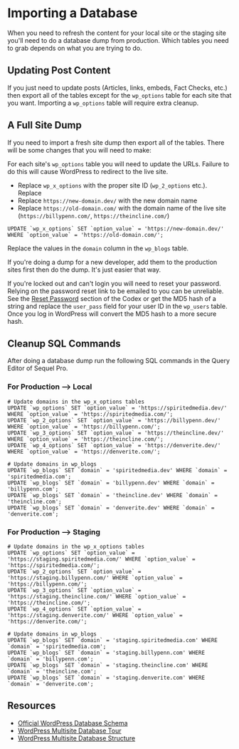 # Importing a Database

When you need to refresh the content for your local site or the staging site you'll need to do a database dump from production. Which tables you need to grab depends on what you are trying to do.

## Updating Post Content

If you just need to update posts (Articles, links, embeds, Fact Checks, etc.) then export all of the tables except for the `wp_options` table for each site that you want. Importing a `wp_options` table will require extra cleanup.

## A Full Site Dump

If you need to import a fresh site dump then export all of the tables. There will be some changes that you will need to make:

For each site's `wp_options` table you will need to update the URLs. Failure to do this will cause WordPress to redirect to the live site.

 - Replace `wp_x_options` with the proper site ID (`wp_2_options` etc.). Replace
 - Replace `https://new-domain.dev/` with the new domain name
 - Replace `https://old-domain.com/` with the domain name of the live site (`https://billypenn.com/`, `https://theincline.com/`)
```
UPDATE `wp_x_options` SET `option_value` = 'https://new-domain.dev/' WHERE `option_value` = 'https://old-domain.com/';
```

Replace the values in the `domain` column in the `wp_blogs` table.

If you're doing a dump for a new developer, add them to the production sites first then do the dump. It's just easier that way.

If you're locked out and can't login you will need to reset your password. Relying on the password reset link to be emailed to you can be unreliable. See the [Reset Password](https://codex.wordpress.org/Resetting_Your_Password) section of the Codex or get the MD5 hash of a string and replace the `user_pass` field for your user ID in the `wp_users` table. Once you log in WordPress will convert the MD5 hash to a more secure hash.

## Cleanup SQL Commands

After doing a database dump run the following SQL commands in the Query Editor of Sequel Pro.

### For Production --> Local
```
# Update domains in the wp_x_options tables
UPDATE `wp_options` SET `option_value` = 'https://spiritedmedia.dev/' WHERE `option_value` = 'https://spiritedmedia.com/';
UPDATE `wp_2_options` SET `option_value` = 'https://billypenn.dev/' WHERE `option_value` = 'https://billypenn.com/';
UPDATE `wp_3_options` SET `option_value` = 'https://theincline.dev/' WHERE `option_value` = 'https://theincline.com/';
UPDATE `wp_4_options` SET `option_value` = 'https://denverite.dev/' WHERE `option_value` = 'https://denverite.com/';

# Update domains in wp_blogs
UPDATE `wp_blogs` SET `domain` = 'spiritedmedia.dev' WHERE `domain` = 'spiritedmedia.com';
UPDATE `wp_blogs` SET `domain` = 'billypenn.dev' WHERE `domain` = 'billypenn.com';
UPDATE `wp_blogs` SET `domain` = 'theincline.dev' WHERE `domain` = 'theincline.com';
UPDATE `wp_blogs` SET `domain` = 'denverite.dev' WHERE `domain` = 'denverite.com';
```

### For Production --> Staging
```
# Update domains in the wp_x_options tables
UPDATE `wp_options` SET `option_value` = 'https://staging.spiritedmedia.com/' WHERE `option_value` = 'https://spiritedmedia.com/';
UPDATE `wp_2_options` SET `option_value` = 'https://staging.billypenn.com/' WHERE `option_value` = 'https://billypenn.com/';
UPDATE `wp_3_options` SET `option_value` = 'https://staging.theincline.com/' WHERE `option_value` = 'https://theincline.com/';
UPDATE `wp_4_options` SET `option_value` = 'https://staging.denverite.com/' WHERE `option_value` = 'https://denverite.com/';

# Update domains in wp_blogs
UPDATE `wp_blogs` SET `domain` = 'staging.spiritedmedia.com' WHERE `domain` = 'spiritedmedia.com';
UPDATE `wp_blogs` SET `domain` = 'staging.billypenn.com' WHERE `domain` = 'billypenn.com';
UPDATE `wp_blogs` SET `domain` = 'staging.theincline.com' WHERE `domain` = 'theincline.com';
UPDATE `wp_blogs` SET `domain` = 'staging.denverite.com' WHERE `domain` = 'denverite.com';
```

## Resources
 - [Official WordPress Database Schema](https://codex.wordpress.org/Database_Description)
 - [WordPress Multisite Database Tour](https://deliciousbrains.com/wordpress-multisite-database-tour/)
 - [WordPress Multisite Database Structure](https://rudrastyh.com/wordpress-multisite/database-tutorial.html)
